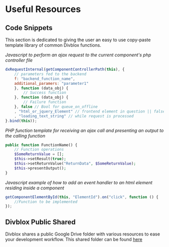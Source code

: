 # Useful Resources

## Code Snippets

This section is dedicated to giving the user an easy to use copy-paste template library of common Divblox functions.

*Javascript to perform an ajax request to the current component's php controller file*
```javascript
dxRequestInternal(getComponentControllerPath(this), {
    // parameters fed to the backend
    f: "backend_function_name",
    additional_paramers: "parameter1"
    }, function (data_obj) {
        // Success function
    }, function (data_obj) {
        // Failure function
    }, false // Bool for queue_on_offline
    , "html_or_jquery_Element" // frontend element in question || false
    , "loading_text_string" // while request is processed
}.bind(this));
```

*PHP function template for receiving an ajax call and presenting an output to the calling function*
```php
public function FunctionName() {
    // Function operations
    $SomeReturnValue = [];
    $this->setResult(true);
    $this->setReturnValue("ReturnData", $SomeReturnValue);
    $this->presentOutput();
}
```
*Javascript example of how to add an event handler to an html element residing inside a component*
```javascript
getComponentElementById(this, "ElementId").on("click", function () {
    //Function to be implemented
});
```

## Divblox Public Shared

Divblox shares a public Google Drive folder with various resources to ease your development workflow. 
This shared folder can be found [here](https://drive.google.com/drive/folders/1JaZH9vFj7-ub0QmlrOlKdwtiBVPDiVdF) 